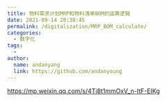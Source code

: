```yaml
---
title: 物料需求计划MRP和物料清单BOM的运算逻辑
date: 2021-09-14 20:38:45
permalink: /digitalization/MRP_BOM_calculate/
categories:
  - 数字化
tags:
  -
author:
  name: andanyang
  link: https://github.com/andanyoung
---
```


https://mp.weixin.qq.com/s/4Ti8t1mmOxV_n-ItF-EIKg
